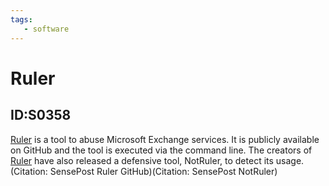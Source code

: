 ```yaml
---
tags:
   - software
---
```

# Ruler
## ID:S0358
[Ruler](software/S0358) is a tool to abuse Microsoft Exchange services. It is publicly available on GitHub and the tool is executed via the command line. The creators of [Ruler](software/S0358) have also released a defensive tool, NotRuler, to detect its usage.(Citation: SensePost Ruler GitHub)(Citation: SensePost NotRuler)
